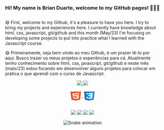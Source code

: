 ### Hi! My name is Brian Duarte, welcome to my GitHub pages! 👋👨‍💻 
##

😄 First, welcome to my Github, it's a pleasure to have you here. I try to bring my projects and experiences here.
I currently have knowledge about html, css, javascript, git/github and this month (May/23) I'm focusing on developing some projects to put into practice what I learned with the Javascript course.

😄 Primeiramente, seja bem vindo ao meu Github, é um prazer tê-lo por aqui. Busco trazer os meus projetos e experiências para cá. 
Atualmente tenho conhecimento sobre html, css, javascript, git/github e neste mês (maio/23) estou focando em desenvolver alguns projetos para colocar em prática o que aprendi com o curso de Javascript.

<div align="center">
  <a href="https://github.com/brianmduarte">
  <img height="180em" src="https://github-readme-stats.vercel.app/api?username=brianmduarte&show_icons=true&theme=merko&include_all_commits=true&count_private=true"/>
  <img height="180em" src="https://github-readme-stats.vercel.app/api/top-langs/?username=brianmduarte&layout=compact&langs_count=7&theme=merko"/>
    
<div style="display: inline_block"><br>    
  <img align="center" alt="Rafa-HTML" height="30" width="40" src="https://raw.githubusercontent.com/devicons/devicon/master/icons/html5/html5-original.svg">
  <img align="center" alt="Rafa-CSS" height="30" width="40" src="https://raw.githubusercontent.com/devicons/devicon/master/icons/css3/css3-original.svg">
</div>
    
 ##
    
 <div> 
  <a href="https://instagram.com/brian_mduarte" target="_blank"><img src="https://img.shields.io/badge/-Instagram-%23E4405F?style=for-the-badge&logo=instagram&logoColor=white" target="_blank"></a> 
  <a href = "mailto:contatobraianmucioduarte@gmail.com"><img src="https://img.shields.io/badge/-Gmail-%23333?style=for-the-badge&logo=gmail&logoColor=white" target="_blank"></a>
  <a href="https://web.telegram.org/z/#-1752101086" target="_blank"><img src="https://img.shields.io/badge/Telegram-2CA5E0?style=for-the-badge&logo=telegram&logoColor=white" target="_blank"></a> 
   <a href="https://www.linkedin.com/in/brian-m%C3%BAcio-duarte-1b5749163/" target="_blank"><img src="https://img.shields.io/badge/-LinkedIn-%230077B5?style=for-the-badge&logo=linkedin&logoColor=white" target="_blank"></a>
   
 
 
![Snake animation](https://github.com/brianmduarte/brianmduarte/blob/output/github-contribution-grid-snake.svg)
 
</div>   
